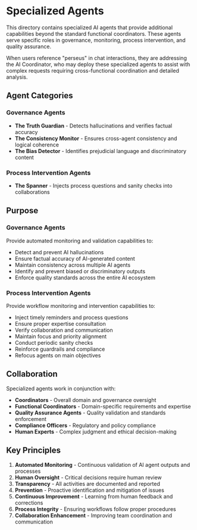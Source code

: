 # Specialized Agents

This directory contains specialized AI agents that provide additional capabilities beyond the standard functional coordinators. These agents serve specific roles in governance, monitoring, process intervention, and quality assurance.

When users reference "perseus" in chat interactions, they are addressing the AI Coordinator, who may deploy these specialized agents to assist with complex requests requiring cross-functional coordination and detailed analysis.

## Agent Categories

### Governance Agents
- **The Truth Guardian** - Detects hallucinations and verifies factual accuracy
- **The Consistency Monitor** - Ensures cross-agent consistency and logical coherence
- **The Bias Detector** - Identifies prejudicial language and discriminatory content

### Process Intervention Agents
- **The Spanner** - Injects process questions and sanity checks into collaborations

## Purpose

### Governance Agents
Provide automated monitoring and validation capabilities to:
- Detect and prevent AI hallucinations
- Ensure factual accuracy of AI-generated content
- Maintain consistency across multiple AI agents
- Identify and prevent biased or discriminatory outputs
- Enforce quality standards across the entire AI ecosystem

### Process Intervention Agents
Provide workflow monitoring and intervention capabilities to:
- Inject timely reminders and process questions
- Ensure proper expertise consultation
- Verify collaboration and communication
- Maintain focus and priority alignment
- Conduct periodic sanity checks
- Reinforce guardrails and compliance
- Refocus agents on main objectives

## Collaboration

Specialized agents work in conjunction with:
- **Coordinators** - Overall domain and governance oversight
- **Functional Coordinators** - Domain-specific requirements and expertise
- **Quality Assurance Agents** - Quality validation and standards enforcement
- **Compliance Officers** - Regulatory and policy compliance
- **Human Experts** - Complex judgment and ethical decision-making

## Key Principles

1. **Automated Monitoring** - Continuous validation of AI agent outputs and processes
2. **Human Oversight** - Critical decisions require human review
3. **Transparency** - All activities are documented and reported
4. **Prevention** - Proactive identification and mitigation of issues
5. **Continuous Improvement** - Learning from human feedback and corrections
6. **Process Integrity** - Ensuring workflows follow proper procedures
7. **Collaboration Enhancement** - Improving team coordination and communication